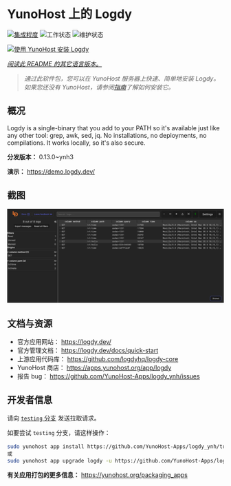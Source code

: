<!--
注意：此 README 由 <https://github.com/YunoHost/apps/tree/master/tools/readme_generator> 自动生成
请勿手动编辑。
-->

# YunoHost 上的 Logdy

[![集成程度](https://dash.yunohost.org/integration/logdy.svg)](https://ci-apps.yunohost.org/ci/apps/logdy/) ![工作状态](https://ci-apps.yunohost.org/ci/badges/logdy.status.svg) ![维护状态](https://ci-apps.yunohost.org/ci/badges/logdy.maintain.svg)

[![使用 YunoHost 安装 Logdy](https://install-app.yunohost.org/install-with-yunohost.svg)](https://install-app.yunohost.org/?app=logdy)

*[阅读此 README 的其它语言版本。](./ALL_README.md)*

> *通过此软件包，您可以在 YunoHost 服务器上快速、简单地安装 Logdy。*  
> *如果您还没有 YunoHost，请参阅[指南](https://yunohost.org/install)了解如何安装它。*

## 概况

Logdy is a single-binary that you add to your PATH so it's available just like any other tool: grep, awk, sed, jq. No installations, no deployments, no compilations. It works locally, so it's also secure.

**分发版本：** 0.13.0~ynh3

**演示：** <https://demo.logdy.dev/>

## 截图

![Logdy 的截图](./doc/screenshots/screenshot.png)

## 文档与资源

- 官方应用网站： <https://logdy.dev/>
- 官方管理文档： <https://logdy.dev/docs/quick-start>
- 上游应用代码库： <https://github.com/logdyhq/logdy-core>
- YunoHost 商店： <https://apps.yunohost.org/app/logdy>
- 报告 bug： <https://github.com/YunoHost-Apps/logdy_ynh/issues>

## 开发者信息

请向 [`testing` 分支](https://github.com/YunoHost-Apps/logdy_ynh/tree/testing) 发送拉取请求。

如要尝试 `testing` 分支，请这样操作：

```bash
sudo yunohost app install https://github.com/YunoHost-Apps/logdy_ynh/tree/testing --debug
或
sudo yunohost app upgrade logdy -u https://github.com/YunoHost-Apps/logdy_ynh/tree/testing --debug
```

**有关应用打包的更多信息：** <https://yunohost.org/packaging_apps>
